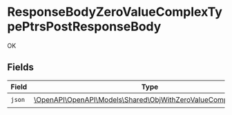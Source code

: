 # ResponseBodyZeroValueComplexTypePtrsPostResponseBody

OK


## Fields

| Field                                                                                                                    | Type                                                                                                                     | Required                                                                                                                 | Description                                                                                                              |
| ------------------------------------------------------------------------------------------------------------------------ | ------------------------------------------------------------------------------------------------------------------------ | ------------------------------------------------------------------------------------------------------------------------ | ------------------------------------------------------------------------------------------------------------------------ |
| `json`                                                                                                                   | [\OpenAPI\OpenAPI\Models\Shared\ObjWithZeroValueComplexTypePtrs](../../models/shared/ObjWithZeroValueComplexTypePtrs.md) | :heavy_check_mark:                                                                                                       | N/A                                                                                                                      |